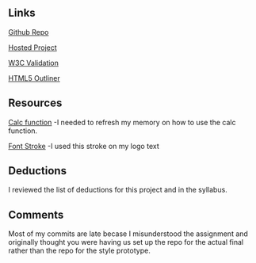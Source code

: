 ## Links
[Github Repo](https://github.com/kellymarton/project_final2_marton_kelly)

[Hosted Project](www.kellymarton.com/bluthsbananas)

[W3C Validation](https://jigsaw.w3.org/css-validator/validator)

[HTML5 Outliner](https://gsnedders.html5.org/outliner/process.py)

## Resources

[Calc function](https://www.w3schools.com/cssref/func_calc.asp)
-I needed to refresh my memory on how to use the calc function.

[Font Stroke](https://css-tricks.com/adding-stroke-to-web-text/)
-I used this stroke on my logo text


## Deductions
I reviewed the list of deductions for this project and in the syllabus.

## Comments
Most of my commits are late becase I misunderstood the assignment and originally thought you were having us set up the repo for the actual final rather than the repo for the style prototype.
